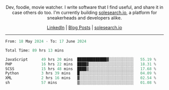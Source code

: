 <p align="center">Dev, foodie, movie watcher. I write software that I find useful, and share it in case others do too. I'm currently building <a href="https://solesearch.io">solesearch.io</a>, a platform for sneakerheads and developers alike.</p>
<p align="center">
  <a href="https://www.linkedin.com/in/peter-rauscher">LinkedIn</a>
  |
  <a href="https://dev.to/peterrauscher">Blog Posts</a>
  |
  <a href="https://solesearch.io">solesearch.io</a>
</p>
<hr/>
<!--START_SECTION:waka-->

```python
From: 18 May 2024 - To: 17 June 2024

Total Time: 89 hrs 13 mins

JavaScript      49 hrs 20 mins  █████████████▓░░░░░░░░░░░   55.19 %
PHP             16 hrs 22 mins  ████▓░░░░░░░░░░░░░░░░░░░░   18.31 %
SCSS            15 hrs 48 mins  ████▒░░░░░░░░░░░░░░░░░░░░   17.68 %
Python          3 hrs 39 mins   █░░░░░░░░░░░░░░░░░░░░░░░░   04.09 %
XML             2 hrs 16 mins   ▓░░░░░░░░░░░░░░░░░░░░░░░░   02.54 %
sh              57 mins         ▒░░░░░░░░░░░░░░░░░░░░░░░░   01.08 %
```

<!--END_SECTION:waka-->
